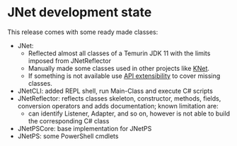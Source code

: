# JNet development state

This release comes with some ready made classes:

* JNet:
  * Reflected almost all classes of a Temurin JDK 11 with the limits imposed from JNetReflector
  * Manually made some classes used in other projects like [KNet](https://github.com/masesgroup/KNet). 
  * If something is not available use [API extensibility](API_extensibility.md) to cover missing classes.
* JNetCLI: added REPL shell, run Main-Class and execute C# scripts
* JNetReflector: reflects classes skeleton, constructor, methods, fields, conversion operators and adds documentation; known limitation are:
  * can identify Listener, Adapter, and so on, however is not able to build the corresponding C# class
* JNetPSCore: base implementation for JNetPS
* JNetPS: some PowerShell cmdlets